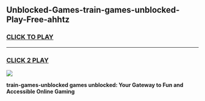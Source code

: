 
## Unblocked-Games-train-games-unblocked-Play-Free-ahhtz
<h3>
<a href="https://premium76.site?title=train-games-unblocked&ref=18A">CLICK TO PLAY</a></h3>
<hr>

<h3>
<a href="https://premium76.site?title=train-games-unblocked&ref=18A">CLICK 2 PLAY</a>
  
</h3>

<a href="https://premium76.site?title=train-games-unblocked&ref=18A"><img src="https://clearcache.store/games.png"></a>


**train-games-unblocked games unblocked: Your Gateway to Fun and Accessible Online Gaming**
